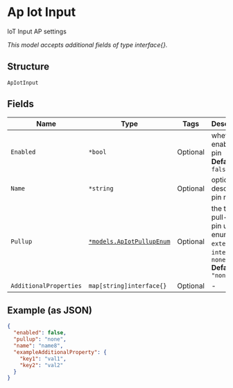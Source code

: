 
# Ap Iot Input

IoT Input AP settings

*This model accepts additional fields of type interface{}.*

## Structure

`ApIotInput`

## Fields

| Name | Type | Tags | Description |
|  --- | --- | --- | --- |
| `Enabled` | `*bool` | Optional | whether to enable a pin<br>**Default**: `false` |
| `Name` | `*string` | Optional | optional; descriptive pin name |
| `Pullup` | [`*models.ApIotPullupEnum`](../../doc/models/ap-iot-pullup-enum.md) | Optional | the type of pull-up the pin uses. enum: `external`, `internal`, `none`<br>**Default**: `"none"` |
| `AdditionalProperties` | `map[string]interface{}` | Optional | - |

## Example (as JSON)

```json
{
  "enabled": false,
  "pullup": "none",
  "name": "name8",
  "exampleAdditionalProperty": {
    "key1": "val1",
    "key2": "val2"
  }
}
```

